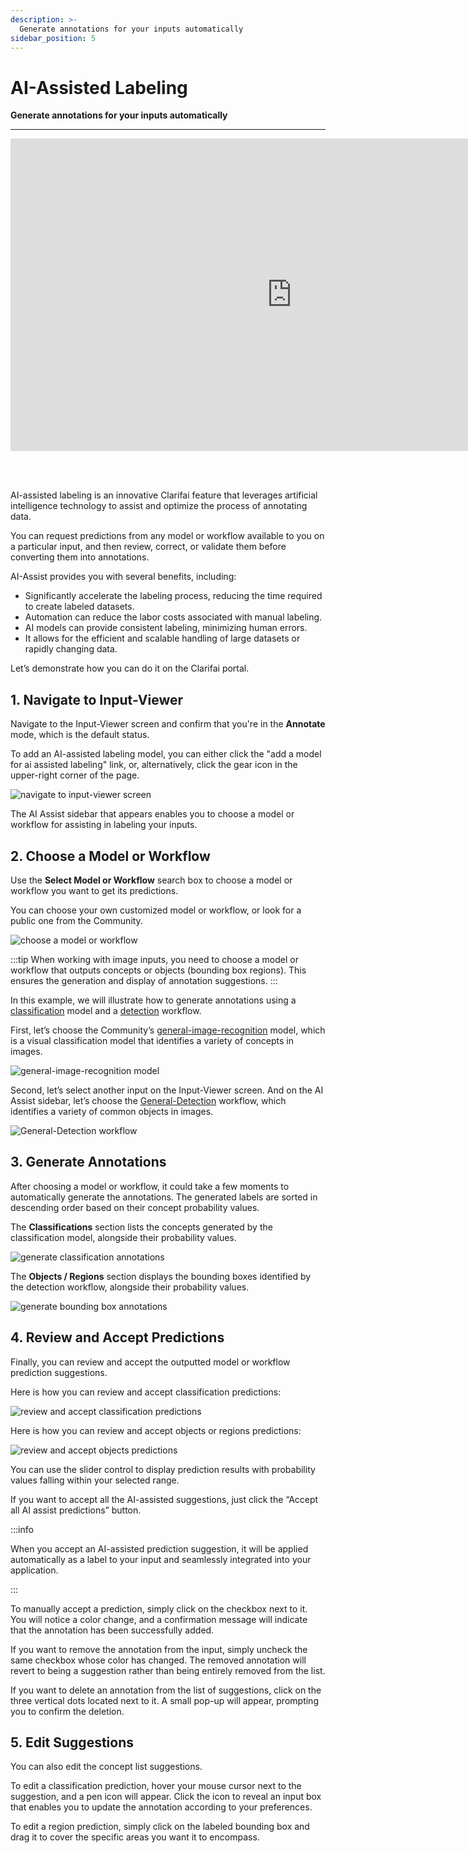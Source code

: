 ```yaml
---
description: >-
  Generate annotations for your inputs automatically
sidebar_position: 5
---
```


# AI-Assisted Labeling

**Generate annotations for your inputs automatically**
<hr />


<div style={{ "position":"relative","width": "100%","overflow": "hidden","padding-top": "56.25%"}}>
<iframe width="900" height="500" style={{"position": "absolute","top": "0","left": "0","bottom": "0","right": "0","width": "100%","height": "100%",}} src="https://www.youtube.com/embed/x4lC5sz-Oqs" frameborder="0" allow="accelerometer; autoplay; encrypted-media; gyroscope; picture-in-picture" allowfullscreen ></iframe>
</div>

<br /><br />

AI-assisted labeling is an innovative Clarifai feature that leverages artificial intelligence technology to assist and optimize the process of annotating data. 

You can request predictions from any model or workflow available to you on a particular input, and then review, correct, or validate them before converting them into annotations.

AI-Assist provides you with several benefits, including:

- Significantly accelerate the labeling process, reducing the time required to create labeled datasets.
- Automation can reduce the labor costs associated with manual labeling.
- AI models can provide consistent labeling, minimizing human errors.
- It allows for the efficient and scalable handling of large datasets or rapidly changing data.

Let’s demonstrate how you can do it on the Clarifai portal. 

## 1. Navigate to Input-Viewer

Navigate to the Input-Viewer screen and confirm that you're in the **Annotate** mode, which is the default status.

To add an AI-assisted labeling model, you can either click the "add a model for ai assisted labeling" link, or, alternatively, click the gear icon in the upper-right corner of the page.

![navigate to input-viewer screen](/img/annotate/ai_assist_1.png)

The AI Assist sidebar that appears enables you to choose a model or workflow for assisting in labeling your inputs.

## 2. Choose a Model or Workflow

Use the **Select Model or Workflow** search box to choose a model or workflow you want to get its predictions. 

You can choose your own customized model or workflow, or look for a public one from the Community. 

![choose a model or workflow](/img/annotate/ai_assist_2.png)

:::tip
When working with image inputs, you need to choose a model or workflow that outputs concepts or objects (bounding box regions). This ensures the generation and display of annotation suggestions.
:::

In this example, we will illustrate how to generate annotations using a [classification]( https://docs.clarifai.com/portal-guide/model/model-types/visual-classifier) model and a [detection]( https://docs.clarifai.com/portal-guide/model/model-types/visual-detector) workflow. 

First, let’s choose the Community’s [general-image-recognition]( https://clarifai.com/clarifai/main/models/general-image-recognition) model, which is a visual classification model that identifies a variety of concepts in images.

![ general-image-recognition model](/img/annotate/ai_assist_3.png)

Second, let’s select another input on the Input-Viewer screen. And on the AI Assist sidebar, let’s choose the [General-Detection](https://clarifai.com/clarifai/main/workflows/General-Detection) workflow, which identifies a variety of common objects in images.

![General-Detection workflow](/img/annotate/ai_assist_4.png)

## 3. Generate Annotations

After choosing a model or workflow, it could take a few moments to automatically generate the annotations. The generated labels are sorted in descending order based on their concept probability values.

The **Classifications** section lists the concepts generated by the classification model, alongside their probability values. 

![generate classification annotations](/img/annotate/ai_assist_5.png)

The **Objects / Regions** section displays the bounding boxes identified by the detection workflow, alongside their probability values. 

![generate bounding box annotations](/img/annotate/ai_assist_6.png)

## 4. Review and Accept Predictions

Finally, you can review and accept the outputted model or workflow prediction suggestions.

Here is how you can review and accept classification predictions:

![review and accept classification predictions](/img/annotate/ai_assist_7.png)

Here is how you can review and accept objects or regions predictions:

![review and accept objects predictions](/img/annotate/ai_assist_8.png)

You can use the slider control to display prediction results with probability values falling within your selected range. 

If you want to accept all the AI-assisted suggestions, just click the “Accept all AI assist predictions” button. 

:::info

When you accept an AI-assisted prediction suggestion, it will be applied automatically as a label to your input and seamlessly integrated into your application.

:::

To manually accept a prediction, simply click on the checkbox next to it. You will notice a color change, and a confirmation message will indicate that the annotation has been successfully added. 

If you want to remove the annotation from the input, simply uncheck the same checkbox whose color has changed. The removed annotation will revert to being a suggestion rather than being entirely removed from the list. 

If you want to delete an annotation from the list of suggestions, click on the three vertical dots located next to it. A small pop-up will appear, prompting you to confirm the deletion.

## 5. Edit Suggestions

You can also edit the concept list suggestions. 

To edit a classification prediction, hover your mouse cursor next to the suggestion, and a pen icon will appear. Click the icon to reveal an input box that enables you to update the annotation according to your preferences.

To edit a region prediction, simply click on the labeled bounding box and drag it to cover the specific areas you want it to encompass. 

